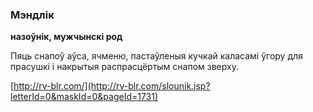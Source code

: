 ### Мэндлік
**назоўнік, мужчынскі род**

Пяць снапоў аўса, ячменю, пастаўленыя кучкай каласамі ўгору для прасушкі і накрытыя распрасцёртым снапом зверху.

<a rel="author">[http://rv-blr.com/](http://rv-blr.com/slounik.jsp?letterId=0&maskId=0&pageId=1731)</a>
